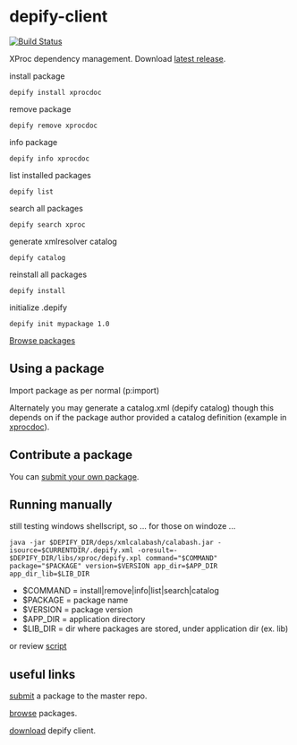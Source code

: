depify-client
=============

[![Build Status](https://travis-ci.org/depify/depify-client.svg)](https://travis-ci.org/depify/depify-client)

XProc dependency management. Download [latest release](https://github.com/depify/depify-client/releases/latest).

install package
```
depify install xprocdoc
```

remove package
```
depify remove xprocdoc
```

info package
```
depify info xprocdoc
```

list installed packages
```
depify list
```

search all packages
```
depify search xproc
```

generate xmlresolver catalog
```
depify catalog
```

reinstall all packages
```
depify install
```

initialize .depify
```
depify init mypackage 1.0
```

[Browse packages](http://depify.com)

## Using a package

Import package as per normal (p:import) 

Alternately you may generate a catalog.xml (depify catalog) though this depends on if the package author provided a catalog definition (example in [xprocdoc](https://github.com/depify/depify-packages/blob/master/packages/master/xproc/1/xprocdoc/1.0/.depify.xml)). 

## Contribute a package

You can [submit your own package](https://github.com/depify/depify-packages/tree/master/packages).

## Running manually

still testing windows shellscript, so ... for those on windoze ...

```
java -jar $DEPIFY_DIR/deps/xmlcalabash/calabash.jar -isource=$CURRENTDIR/.depify.xml -oresult=- $DEPIFY_DIR/libs/xproc/depify.xpl command="$COMMAND" package="$PACKAGE" version=$VERSION app_dir=$APP_DIR app_dir_lib=$LIB_DIR
```

* $COMMAND = install|remove|info|list|search|catalog
* $PACKAGE = package name
* $VERSION = package version
* $APP_DIR = application directory
* $LIB_DIR = dir where packages are stored, under application dir (ex. lib) 

or review [script](https://github.com/depify/depify-client/blob/master/src/client/commandline/depify)

## useful links

[submit](https://github.com/depify/depify-packages/tree/master/packages) a package to the master repo.

[browse](http://depify.com) packages. 

[download](https://github.com/depify/depify-client) depify client.

